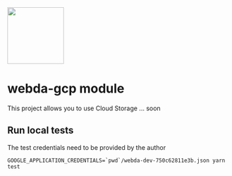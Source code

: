 <img src="https://webda.io/images/webda.svg" width="128px" />

# webda-gcp module

This project allows you to use Cloud Storage ... soon

## Run local tests

The test credentials need to be provided by the author

```
GOOGLE_APPLICATION_CREDENTIALS=`pwd`/webda-dev-750c62811e3b.json yarn test
```